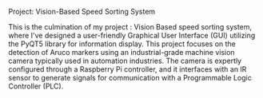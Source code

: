 Project: Vision-Based Speed Sorting System

This is the culmination of my project : Vision Based speed sorting system, where I've designed a user-friendly Graphical User Interface (GUI) utilizing the PyQT5 library for information display.
 This project focuses on the detection of Aruco markers using an industrial-grade machine vision camera typically used in automation industries.
 The camera is expertly configured through a Raspberry Pi controller, and it interfaces with an IR sensor to generate signals for communication with a Programmable Logic Controller (PLC).
